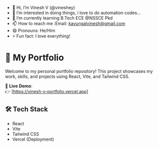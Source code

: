 - 👋 Hi, I’m Vinesh V (@vineshey)
- 👀 I’m interested in doing things, i love to do automation codes...
- 🌱 I’m currently learning B.Tech ECE @NSSCE Pkd
- 📫 How to reach me :Email: kavungalvinesh@gmail.com
- 😄 Pronouns: He/Him
- ⚡ Fun fact: I love everything!

  
# 💼 My Portfolio

Welcome to my personal portfolio repository! This project showcases my work, skills, and projects using React, Vite, and Tailwind CSS.

🚀 **Live Demo**:  
👉 [https://vinesh-v-portfolio.vercel.app]

## 🛠️ Tech Stack
- React
- Vite
- Tailwind CSS
- Vercel (Deployment)
